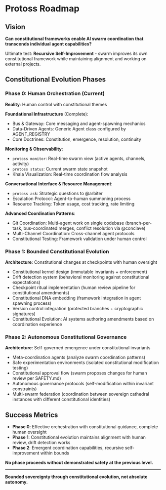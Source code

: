 # Protoss Roadmap

## Vision
**Can constitutional frameworks enable AI swarm coordination that transcends individual agent capabilities?**

Ultimate test: **Recursive Self-Improvement** - swarm improves its own constitutional framework while maintaining alignment and working on external projects.

## Constitutional Evolution Phases

### Phase 0: Human Orchestration (Current)
**Reality**: Human control with constitutional themes

**Foundational Infrastructure** (Complete):
- Bus & Gateway: Core messaging and agent-spawning mechanics
- Data-Driven Agents: Generic Agent class configured by AGENT_REGISTRY
- Core Doctrines: Constitution, emergence, resolution, continuity

**Monitoring & Observability**:
- `protoss monitor`: Real-time swarm view (active agents, channels, activity)
- `protoss status`: Current swarm state snapshot
- Khala Visualization: Real-time coordination flow analysis

**Conversational Interface & Resource Management**:
- `protoss ask`: Strategic questions to @arbiter
- Escalation Protocol: Agent-to-human summoning process
- Resource Tracking: Token usage, cost tracking, rate limiting

**Advanced Coordination Patterns**:
- Git Coordination: Multi-agent work on single codebase (branch-per-task, bus-coordinated merges, conflict resolution via @conclave)
- Multi-Channel Coordination: Cross-channel agent protocols
- Constitutional Testing: Framework validation under human control

### Phase 1: Bounded Constitutional Evolution
**Architecture**: Constitutional changes at checkpoints with human oversight

- Constitutional kernel design (immutable invariants + enforcement)
- Drift detection system (behavioral monitoring against constitutional expectations)
- Checkpoint ritual implementation (human review pipeline for constitutional amendments)
- Constitutional DNA embedding (framework integration in agent spawning process)
- Version control integration (protected branches + cryptographic signatures)
- Constitutional Evolution: AI systems authoring amendments based on coordination experience

### Phase 2: Autonomous Constitutional Governance
**Architecture**: Self-governed emergence under constitutional invariants

- Meta-coordination agents (analyze swarm coordination patterns)
- Safe experimentation environments (isolated constitutional modification testing)
- Constitutional approval flow (swarm proposes changes for human review per SAFETY.md)
- Autonomous governance protocols (self-modification within invariant constraints)
- Multi-swarm federation (coordination between sovereign cathedral instances with different constitutional identities)

## Success Metrics
- **Phase 0**: Effective orchestration with constitutional guidance, complete human oversight
- **Phase 1**: Constitutional evolution maintains alignment with human review, drift detection works
- **Phase 2**: Emergent coordination capabilities, recursive self-improvement within bounds

**No phase proceeds without demonstrated safety at the previous level.**

---

**Bounded sovereignty through constitutional evolution, not absolute autonomy.**